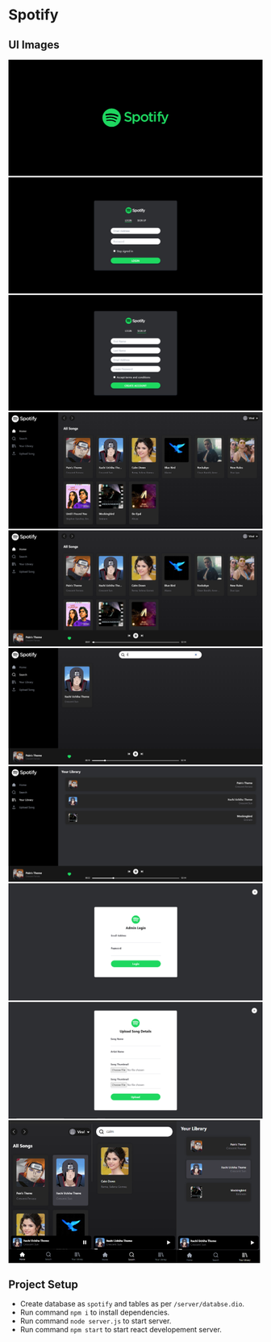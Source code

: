 # Spotify

## UI Images

<img src="https://github.com/Viral-Gajera/spotify/blob/main/images/1.png?raw=true" >

<img src="https://github.com/Viral-Gajera/spotify/blob/main/images/2.png?raw=true" >

<img src="https://github.com/Viral-Gajera/spotify/blob/main/images/3.png?raw=true" >

<img src="https://github.com/Viral-Gajera/spotify/blob/main/images/4.png?raw=true" >

<img src="https://github.com/Viral-Gajera/spotify/blob/main/images/5.png?raw=true" >

<img src="https://github.com/Viral-Gajera/spotify/blob/main/images/6.png?raw=true" >

<img src="https://github.com/Viral-Gajera/spotify/blob/main/images/7.png?raw=true" >

<img src="https://github.com/Viral-Gajera/spotify/blob/main/images/8.png?raw=true" >

<img src="https://github.com/Viral-Gajera/spotify/blob/main/images/9.png?raw=true" >

<div style="display: flex;" >
<img src="https://github.com/Viral-Gajera/spotify/blob/main/images/10.png?raw=true" style="width: 33%" >

<img src="https://github.com/Viral-Gajera/spotify/blob/main/images/11.png?raw=true" style="width: 33%" >

<img src="https://github.com/Viral-Gajera/spotify/blob/main/images/12.png?raw=true" style="width: 33%" >
</div>




## Project Setup

- Create database as `spotify` and tables as per `/server/databse.dio`.
- Run command `npm i` to install dependencies.
- Run command `node server.js` to start server.
- Run command `npm start` to start react developement server.
